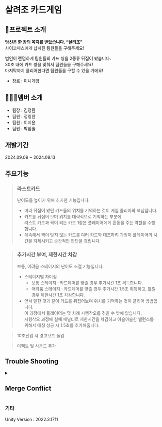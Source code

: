 # 살려조 카드게임

## 🎤프로젝트 소개
**당신은 한 장의 쪽지를 받았습니다. “살려조”<br>**
사이코패스에게 납치된 팀원들을 구해주세요!<br>

범인이 랜덤하게 팀원들의 카드 쌍을 2종류 뒤집어 놨습니다.<br>
30초 내에 카드 쌍을 맞춰서 팀원들을 구해주세요!<br>
마지막까지 클리어한다면 팀원들을 구할 수 있을 거에요!

* 장르 : 미니게임

## 👨‍👨‍👦멤버 소개
* 팀장 : 김정환
* 팀원 : 정영한
* 팀원 : 이지윤
* 팀원 : 박참솔

## 개발기간
2024.09.09 ~ 2024.09.13

## 주요기능
> ### 라스트카드
> 난이도를 높이기 위해 추가한 기능입니다.
> <img src="">
> * 미리 뒤집어 봤던 카드들의 위치를 기억하는 것이 게임 클리어의 핵심입니다.
> * 카드를 뒤집어 보며 위치를 대략적으로 기억하는 부분에<br/>
라스트 카드과 짝이 되는 카드 1장은 플레이어에게 혼동을 주는 역할을 수행합니다.
> * 계속해서 짝이 맞지 않는 카드를 여러 카드와 대조하려 과정이
플레이어의 시간을 지체시키고 순간적인 판단을 흐립니다.

> ### 추가시간 부여, 제한시간 차감
> 보통, 어려움 스테이지의 난이도 조절 기능입니다.
> <img src="">
> * 스테이지별 차이점
>   * 보통 스테이지 : 카드페어를 맞출 경우 추가시간 1초 획득합니다.
>   * 어려움 스테이지 : 카드페어를 맞출 경우 추가시간 1.5초 획득하고, 틀릴 경우 제한시간 1초 차감합니다.
> * 앞서 말한 것과 같이 카드를 뒤집어보며 위치를 기억하는 것이 클리어 방법입니다.<br/>
이 과정에서 플레이어는 몇 차례 시행착오를 겪을 수 밖에 없습니다.<br/>
시행착오 과정에 실패 페널티로 제한시간을 차감하고 아슬아슬한 밸런스를 위해서 매칭 성공 시 1.5초를 추가해줍니다.

> 10초진입 시 경고모드 돌입

> 이펙트 및 사운드 추가

## Trouble Shooting
<details> 
  <summary><h2>Merge Conflict</h2></summary>
<h3>발생 배경</h3>
기능을 너무 세부적으로 나눠서 분담한 결과 공통 작업 영역이 생겼습니다.<br/>
그러다 보니 2명의 작업자가 하나의 스크립트와 프리팹을 수정했습니다.
<h3>원인</h3>
<ol>
  <li>
    <h4>스크립트</h4> 충돌 해결 방법은 공통된 Card 스크립트는 IDE를 열어서 충돌된 부분을 수정하고 합쳐주었습니다.
  </li>
  <li>
    <h4>프리팹 오류</h4>
    하나의 프리팹에 대해 2명의 작업자가 수정한 경우였습니다.<br/>
    이때 한 작업자 분은 Board 프리팹의 이름을 Card로 변경했습니다.<br/>
    간단한 수정이지만 이후에 작업을 진행할 때 문제가 되었습니다.<br/>
    Board를 계속해서 쓰고 계신 작업자분께서 프리팹이 사라졌다고 말하셨습니다.<br/>
    급하게 이상이 없는지 확인을 해보지만 merge가 충돌 없이 잘 합쳐져서 이상이 없다고 표시되었습니다.<br/>
    히스토리를 뒤져보고서야 이름이 바뀐 걸 알 수 있었습니다.<br/>
  </li>
</ol>
</details>

### 기타
Unity Version : 2022.3.17f1
